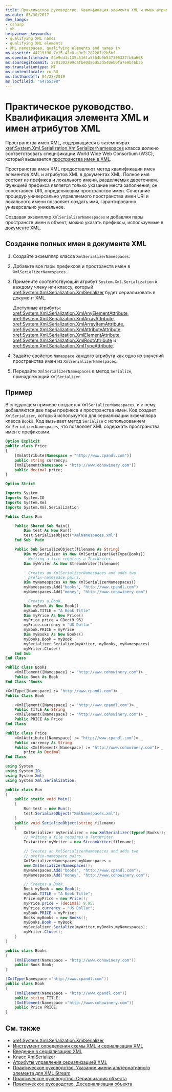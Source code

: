 ```yaml
---
title: Практическое руководство. Квалификация элемента XML и имен атрибутов XML
ms.date: 03/30/2017
dev_langs:
- csharp
- vb
helpviewer_keywords:
- qualifying XML names
- qualifying XML elements
- XML namespaces, qualifying elements and names in
ms.assetid: 44719f90-7e15-42e8-a9e2-282287e2b5bf
ms.openlocfilehash: 04e9dd3c135c516fa5554b9b547306337fb6a668
ms.sourcegitcommit: 2701302a99cafbe0d86d53d540eb0fa7e9b46b36
ms.translationtype: MT
ms.contentlocale: ru-RU
ms.lasthandoff: 04/28/2019
ms.locfileid: "64755398"
---
```

# <a name="how-to-qualify-xml-element-and-xml-attribute-names"></a>Практическое руководство. Квалификация элемента XML и имен атрибутов XML

Пространства имен XML, содержащиеся в экземплярах <xref:System.Xml.Serialization.XmlSerializerNamespaces> класса должно соответствовать спецификации World Wide Web Consortium (W3C), который вызывается [пространства имен в XML](https://www.w3.org/TR/REC-xml-names/).

Пространства имен XML предоставляют метод квалификации имен элементов XML и атрибутов XML в документах XML. Полное имя состоит из префикса и локального имени, разделяемых двоеточием. Функцией префикса является только указание места заполнения, он сопоставлен URI, определяющим пространство имен. Сочетание процедур универсально управляемого пространства имен URI и локального имени позволяет создать имя, гарантированно универсально уникальное.

Создавая экземпляр `XmlSerializerNamespaces` и добавляя пары пространств имен в объект, можно указать префиксы, используемые в документе XML.

## <a name="to-create-qualified-names-in-an-xml-document"></a>Создание полных имен в документе XML

1. Создайте экземпляр класса `XmlSerializerNamespaces`.

2. Добавьте все пары префиксов и пространств имен в `XmlSerializerNamespaces`.

3. Примените соответствующий атрибут `System.Xml.Serialization` к каждому члену или классу, который <xref:System.Xml.Serialization.XmlSerializer> будет сериализовать в документ XML.

    Доступные атрибуты: <xref:System.Xml.Serialization.XmlAnyElementAttribute>, <xref:System.Xml.Serialization.XmlArrayAttribute>, <xref:System.Xml.Serialization.XmlArrayItemAttribute>, <xref:System.Xml.Serialization.XmlAttributeAttribute>, <xref:System.Xml.Serialization.XmlElementAttribute>, <xref:System.Xml.Serialization.XmlRootAttribute> и <xref:System.Xml.Serialization.XmlTypeAttribute>.

4. Задайте свойство `Namespace` каждого атрибута как одно из значений пространства имен из `XmlSerializerNamespaces`.

5. Передайте `XmlSerializerNamespaces` в метод `Serialize`, принадлежащий `XmlSerializer`.

## <a name="example"></a>Пример

В следующем примере создается `XmlSerializerNamespaces`, и к нему добавляются две пары префикса и пространства имен. Код создает `XmlSerializer`, который используется для сериализации экземпляра класса `Books`. Код вызывает метод `Serialize` с использованием `XmlSerializerNamespaces`, что позволяет XML содержать пространства имен с префиксами.

```vb
Option Explicit
public class Price
{
    [XmlAttribute(Namespace = "http://www.cpandl.com")]
    public string currency;
    [XmlElement(Namespace = "http://www.cohowinery.com")]
    public decimal price;
}

Option Strict

Imports System
Imports System.IO
Imports System.Xml
Imports System.Xml.Serialization

Public Class Run

    Public Shared Sub Main()
        Dim test As New Run()
        test.SerializeObject("XmlNamespaces.xml")
    End Sub 'Main

    Public Sub SerializeObject(filename As String)
        Dim mySerializer As New XmlSerializer(GetType(Books))
        ' Writing a file requires a TextWriter.
        Dim myWriter As New StreamWriter(filename)

        ' Creates an XmlSerializerNamespaces and adds two
        ' prefix-namespace pairs.
        Dim myNamespaces As New XmlSerializerNamespaces()
        myNamespaces.Add("books", "http://www.cpandl.com")
        myNamespaces.Add("money", "http://www.cohowinery.com")

        ' Creates a Book.
        Dim myBook As New Book()
        myBook.TITLE = "A Book Title"
        Dim myPrice As New Price()
        myPrice.price = CDec(9.95)
        myPrice.currency = "US Dollar"
        myBook.PRICE = myPrice
        Dim myBooks As New Books()
        myBooks.Book = myBook
        mySerializer.Serialize(myWriter, myBooks, myNamespaces)
        myWriter.Close()
    End Sub
End Class

Public Class Books
    <XmlElement([Namespace] := "http://www.cohowinery.com")> _
    Public Book As Book
End Class 'Books

<XmlType([Namespace] := "http://www.cpandl.com")> _
Public Class Book

    <XmlElement([Namespace] := "http://www.cpandl.com")> _
    Public TITLE As String
    <XmlElement([Namespace] := "http://www.cohowinery.com")> _
    Public PRICE As Price
End Class

Public Class Price
    <XmlAttribute([Namespace] := "http://www.cpandl.com")> _
    Public currency As String
    Public <XmlElement([Namespace] := "http://www.cohowinery.com")> _
        price As Decimal
End Class
```

```csharp
using System;
using System.IO;
using System.Xml;
using System.Xml.Serialization;

public class Run
{
    public static void Main()
    {
        Run test = new Run();
        test.SerializeObject("XmlNamespaces.xml");
    }
    public void SerializeObject(string filename)
    {
        XmlSerializer mySerializer = new XmlSerializer(typeof(Books));
        // Writing a file requires a TextWriter.
        TextWriter myWriter = new StreamWriter(filename);

        // Creates an XmlSerializerNamespaces and adds two
        // prefix-namespace pairs.
        XmlSerializerNamespaces myNamespaces =
        new XmlSerializerNamespaces();
        myNamespaces.Add("books", "http://www.cpandl.com");
        myNamespaces.Add("money", "http://www.cohowinery.com");

        // Creates a Book.
        Book myBook = new Book();
        myBook.TITLE = "A Book Title";
        Price myPrice = new Price();
        myPrice.price = (decimal) 9.95;
        myPrice.currency = "US Dollar";
        myBook.PRICE = myPrice;
        Books myBooks = new Books();
        myBooks.Book = myBook;
        mySerializer.Serialize(myWriter,myBooks,myNamespaces);
        myWriter.Close();
    }
}

public class Books
{
    [XmlElement(Namespace = "http://www.cohowinery.com")]
    public Book Book;
}

[XmlType(Namespace ="http://www.cpandl.com")]
public class Book
{
    [XmlElement(Namespace = "http://www.cpandl.com")]
    public string TITLE;
    [XmlElement(Namespace ="http://www.cohowinery.com")]
    public Price PRICE;
}
```

## <a name="see-also"></a>См. также

- <xref:System.Xml.Serialization.XmlSerializer>
- [Инструмент определения схемы XML и сериализация XML](the-xml-schema-definition-tool-and-xml-serialization.md)
- [Введение в сериализацию XML](introducing-xml-serialization.md)
- [Класс XmlSerializer](xref:System.Xml.Serialization.XmlSerializer)
- [Атрибуты управления сериализацией XML](attributes-that-control-xml-serialization.md)
- [Практическое руководство. Указание имени альтернативного элемента для XML Stream](how-to-specify-an-alternate-element-name-for-an-xml-stream.md)
- [Практическое руководство. Сериализация объекта](how-to-serialize-an-object.md)
- [Практическое руководство. Десериализация объекта](how-to-deserialize-an-object.md)
